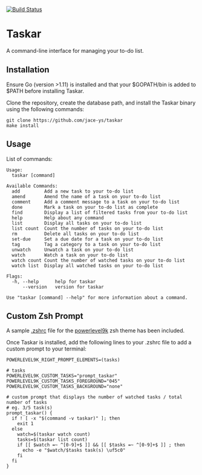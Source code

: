 [![Build Status][ci-build]][ci-status]

[ci-build]:	https://img.shields.io/travis/com/jace-ys/taskar/master.svg?style=for-the-badge&logo=travis
[ci-status]: https://travis-ci.com/jace-ys/taskar

# Taskar

A command-line interface for managing your to-do list.

## Installation

Ensure Go (version >1.11) is installed and that your $GOPATH/bin is added to $PATH before installing Taskar.

Clone the repository, create the database path, and install the Taskar binary using the following commands:

```
git clone https://github.com/jace-ys/taskar
make install
```

## Usage

List of commands:

```
Usage:
  taskar [command]

Available Commands:
  add         Add a new task to your to-do list
  amend       Amend the name of a task on your to-do list
  comment     Add a comment message to a task on your to-do list
  done        Mark a task on your to-do list as complete
  find        Display a list of filtered tasks from your to-do list
  help        Help about any command
  list        Display all tasks on your to-do list
  list count  Count the number of tasks on your to-do list
  rm          Delete all tasks on your to-do list
  set-due     Set a due date for a task on your to-do list
  tag         Tag a category to a task on your to-do list
  unwatch     Unwatch a task on your to-do list
  watch       Watch a task on your to-do list
  watch count Count the number of watched tasks on your to-do list
  watch list  Display all watched tasks on your to-do list

Flags:
  -h, --help      help for taskar
      --version   version for taskar

Use "taskar [command] --help" for more information about a command.
```

## Custom Zsh Prompt

A sample [.zshrc](https://github.com/jace-ys/taskar/blob/master/zsh/powerlevel9k/.zshrc) file for the [powerlevel9k](https://github.com/bhilburn/powerlevel9k) zsh theme has been included.

Once Taskar is installed, add the following lines to your .zshrc file to add a custom prompt to your terminal:

```
POWERLEVEL9K_RIGHT_PROMPT_ELEMENTS=(tasks)

# tasks
POWERLEVEL9K_CUSTOM_TASKS="prompt_taskar"
POWERLEVEL9K_CUSTOM_TASKS_FOREGROUND="045"
POWERLEVEL9K_CUSTOM_TASKS_BACKGROUND="none"

# custom prompt that displays the number of watched tasks / total number of tasks
# eg. 3/5 task(s)
prompt_taskar() {
  if ! [ -x "$(command -v taskar)" ]; then
    exit 1
  else
    watch=$(taskar watch count)
    tasks=$(taskar list count)
    if [[ $watch =~ ^[0-9]+$ ]] && [[ $tasks =~ ^[0-9]+$ ]] ; then
      echo -e "$watch/$tasks task(s) \uf5c0"
    fi
  fi
}
```
